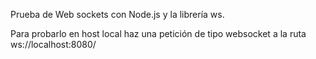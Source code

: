 Prueba de Web sockets con Node.js y la librería ws.

Para probarlo en host local haz una petición de tipo websocket a la ruta ws://localhost:8080/